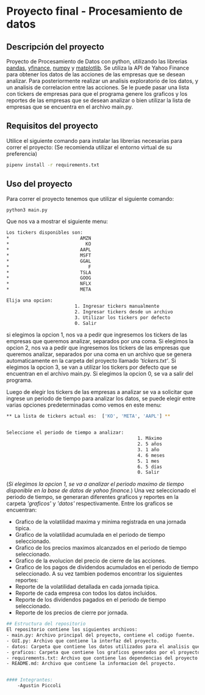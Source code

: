 # Proyecto final - Procesamiento de datos

## Descripción del proyecto

Proyecto de Procesamiento de Datos con python, utilizando las librerias [pandas](https://pandas.pydata.org/docs/), [yfinance](https://pypi.org/project/yfinance/), [numpy](https://numpy.org/doc/) y [matplotlib](https://matplotlib.org/).
Se utiliza la API de Yahoo Finance para obtener los datos de las acciones de las empresas que se desean analizar. Para posteriormente realizar un analisis exploratorio de los datos, y un analisis de correlacion entre las acciones.
Se le puede pasar una lista con tickers de empresas para que el programa genere los graficos y los reportes de las empresas que se desean analizar o bien utilizar la lista de empresas que se encuentra en el archivo main.py.
## Requisitos del proyecto
Utilice el siguiente comando para instalar las librerias necesarias para correr el proyecto:
(Se recomienda utilizar el entorno virtual de su preferencia)
```bash
pipenv install -r requirements.txt
```
## Uso del proyecto
Para correr el proyecto tenemos que utilizar el siguiente comando:
```bash
python3 main.py
```
Que nos va a mostrar el siguiente menu:
```bash
Los tickers disponibles son:
*                          AMZN
*                            KO
*                          AAPL
*                          MSFT
*                          GGAL
*                             F
*                          TSLA
*                          GOOG
*                          NFLX
*                          META

Elija una opcion: 
                         1. Ingresar tickers manualmente
                         2. Ingresar tickers desde un archivo
                         3. Utilizar los tickers por defecto
                         0. Salir
```
si elegimos la opcion 1, nos va a pedir que ingresemos los tickers de las empresas que queremos analizar, separados por una coma.
Si elegimos la opcion 2, nos va a pedir que ingresemos los tickers de las empresas que queremos analizar, separados por una coma en un archivo que se genera automaticamente en la carpeta del proyecto llamado *'tickers.txt'*.
Si elegimos la opcion 3, se van a utilizar los tickers por defecto que se encuentran en el archivo main.py.
Si elegimos la opcion 0, se va a salir del programa.

Luego de elegir los tickers de las empresas a analizar se va a solicitar que ingrese un periodo de tiempo para analizar los datos, se puede elegir entre varias opciones predeterminadas como vemos en este menu:
```bash
** La lista de tickers actual es:  ['KO', 'META', 'AAPL'] **


Seleccione el periodo de tiempo a analizar:
                                                1. Máximo
                                                2. 5 años
                                                3. 1 año
                                                4. 6 meses
                                                5. 1 mes
                                                6. 5 días
                                                0. Salir
```
(*Si elegimos la opcion 1, se va a analizar el periodo maximo de tiempo disponible en la base de datos de yahoo finance.*)
Una vez seleccionado el periodo de tiempo, se generaran diferentes graficos y reportes en la carpeta *'graficos'* y *'datos'* respectivamente.
Entre los graficos se encuentran:
- Grafico de la volatilidad maxima y minima registrada en una jornada tipica.
- Grafico de la volatilidad acumulada en el periodo de tiempo seleccionado.
- Grafico de los precios maximos alcanzados en el periodo de tiempo seleccionado.
- Grafico de la evolucion del precio de cierre de las acciones.
- Grafico de los pagos de dividendos acumulados en el periodo de tiempo seleccionado.
A su vez tambien podemos encontrar los siguientes reportes:
- Reporte de la volatilidad detallada en cada jornada tipica.
- Reporte de cada empresa con todos los datos incluidos.
- Reporte de los dividendos pagados en el periodo de tiempo seleccionado.
- Reporte de los precios de cierre por jornada.



```bash
## Estructura del repositorio
El repositorio contiene los siguientes archivos:
- main.py: Archivo principal del proyecto, contiene el codigo fuente.
- GUI.py: Archivo que contiene la interfaz del proyecto.
- datos: Carpeta que contiene los datos utilizados para el analisis que a su vez actuan como reportes.
- graficos: Carpeta que contiene los graficos generados por el proyecto.
- requirements.txt: Archivo que contiene las dependencias del proyecto.
- README.md: Archivo que contiene la informacion del proyecto.


#### Integrantes:
    -Agustin Piccoli